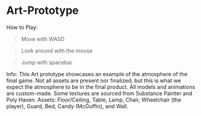 # Art-Prototype
 
How to Play:
> Move with WASD

> Look around with the mouse

> Jump with spacebar

Info:
This Art prototype showcases an example of the atmosphere of the final game.
Not all assets are present nor finalized, but this is what we expect the
atmosphere to be in the final product.
All models and animations are custom-made. Some textures are sourced
from Substance Painter and Poly Haven.
Assets: Floor/Ceiling, Table, Lamp, Chair, Wheelchair (the player), Guard, Bed,
Candy (McGuffin), and Wall.
